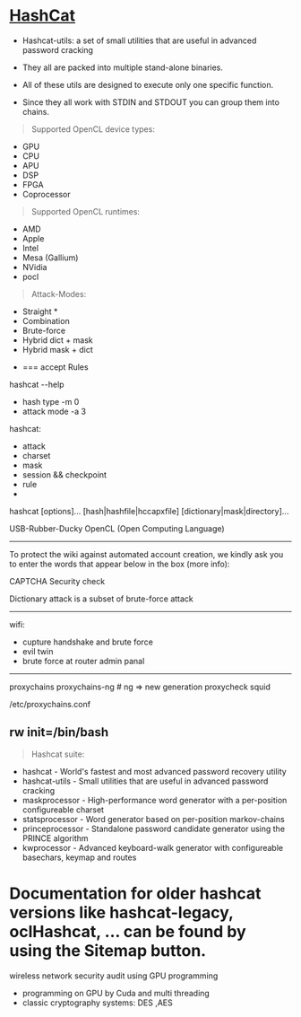 [HashCat](hashcat.net)
===

- Hashcat-utils: a set of small utilities that are useful in advanced password cracking

- They all are packed into multiple stand-alone binaries.
- All of these utils are designed to execute only one specific function.
- Since they all work with STDIN and STDOUT you can group them into chains.


> Supported OpenCL device types:
- GPU
- CPU
- APU
- DSP
- FPGA
- Coprocessor

> Supported OpenCL runtimes:
- AMD
- Apple
- Intel
- Mesa (Gallium)
- NVidia
- pocl


> Attack-Modes:
- Straight *
- Combination
- Brute-force
- Hybrid dict + mask
- Hybrid mask + dict

* === accept Rules

hashcat --help

- hash type -m 0
- attack mode -a 3



hashcat:
- attack
- charset
- mask
- session && checkpoint
- rule
- 


hashcat [options]... [hash|hashfile|hccapxfile] [dictionary|mask|directory]...


USB-Rubber-Ducky
OpenCL (Open Computing Language)



----------------------------------------------------------------------------------------------------------------------
To protect the wiki against automated account creation, we kindly ask you to enter the words that appear below in the box (more info):

CAPTCHA Security check





Dictionary attack is a subset of brute-force attack

-----------------------------------------------------------------------------------------------------
wifi:
- cupture handshake and brute force 
- evil twin
- brute force at router admin panal
-----------------------------------------------------------------------------------------------------

proxychains
proxychains-ng # ng => new generation
proxycheck
squid

/etc/proxychains.conf

rw init=/bin/bash
-----------------------------------------------------------------------------------------------------
> Hashcat suite:
- hashcat - World's fastest and most advanced password recovery utility
- hashcat-utils - Small utilities that are useful in advanced password cracking
- maskprocessor - High-performance word generator with a per-position configureable charset
- statsprocessor - Word generator based on per-position markov-chains
- princeprocessor - Standalone password candidate generator using the PRINCE algorithm
- kwprocessor - Advanced keyboard-walk generator with configureable basechars, keymap and routes

# Documentation for older hashcat versions like hashcat-legacy, oclHashcat, … can be found by using the Sitemap button.







wireless network security audit using GPU programming
- programming on GPU by Cuda and multi threading
- classic cryptography systems: DES ,AES